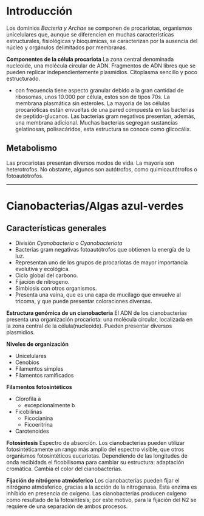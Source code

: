 # Introducción
Los dominios *Bacteria y Archae* se componen de procariotas, organismos unicelulares que, aunque se diferencien en muchas características estructurales, fisiológicas y bioquímicas, se caracterizan por la ausencia del  núcleo y orgánulos delimitados por membranas.

**Componentes de la célula procariota**
La zona central denominada nucleoide, una molécula circular de ADN.
Fragmentos de ADN libres que se pueden replicar independientemente plasmidios.
Citoplasma sencillo y poco estructurado.
- con frecuencia tiene aspecto granular debido a la gran cantidad de ribosomas, unos 10.000 por célula, estos son de tipos 70s.
La membrana plasmática sin esteroles.
La mayoria de las células procarióticas están envueltas de una pared compuesta en las bacterias de  peptido-glucanos.
Las bacterias gram negativos  presentan, además,  una membrana adicional.
Muchas bacterias segregan sustancias gelatinosas, polisacáridos, esta estructura se conoce como glicocálix.
## Metabolismo
Las procariotas presentan diversos modos de vida. La mayoría son heterotrofos.
No obstante, algunos son autótrofos, como quimioautótrofos o fotoautótrofos.

--- 
# Cianobacterias/Algas azul-verdes

## Características generales
- División *Cyanobacteria* o *Cyanobacteriota*
- Bacterias gram negativas fotoautótrofos que obtienen la energía de la luz.
- Representan uno de los grupos de procariotas de mayor importancia evolutiva y ecológica.
- Ciclo global del carbono.
- Fijación de nitrogeno.
- Simbiosis con otros organismos.
- Presenta una vaina, que es una capa de mucílago que envuelve al tricoma, y que puede presentar coloraciones diversas.

**Estructura genómica de un cianobacteria**
El  ADN de los cianobacterias presenta una organización procariota: una molécula circular, localizada en la zona central de la célula(nucleoide).
Pueden presentar diversos plasmidios.

**Niveles de organización**
- Unicelulares
- Cenobios
- Filamentos simples
- Filamentos ramificados

**Filamentos fotosintéticos**
- Clorofila a
	- excepcionalmente b
- Ficobilinas
	- Ficocianina
	- Ficoeritrina
- Carotenoides

**Fotosíntesis**
Espectro de absorción. Los cianobacterias pueden utilizar  fotosintéticamente un rango más amplio del espectro visible, que otros organismos fotosintéticos eucariotas.
Dependiendo  de las longitudes de onda recibidads el ficobilisoma para cambiar su estructura: adaptación cromática. 
Cambia el color del cianobacterias.

**Fijación de nitrógeno atmósferico**
Los cianobacterias pueden fijar el nitrógeno atmósferico, gracias a la acción de la nitrogenasa. Esta enzima es inhibido en presencia de oxígeno. Las cianobacterias producen oxígeno como resultado de la fotosíntesis; por este motivo, para la fijación del N2  se requiere de una separación de ambos procesos.
